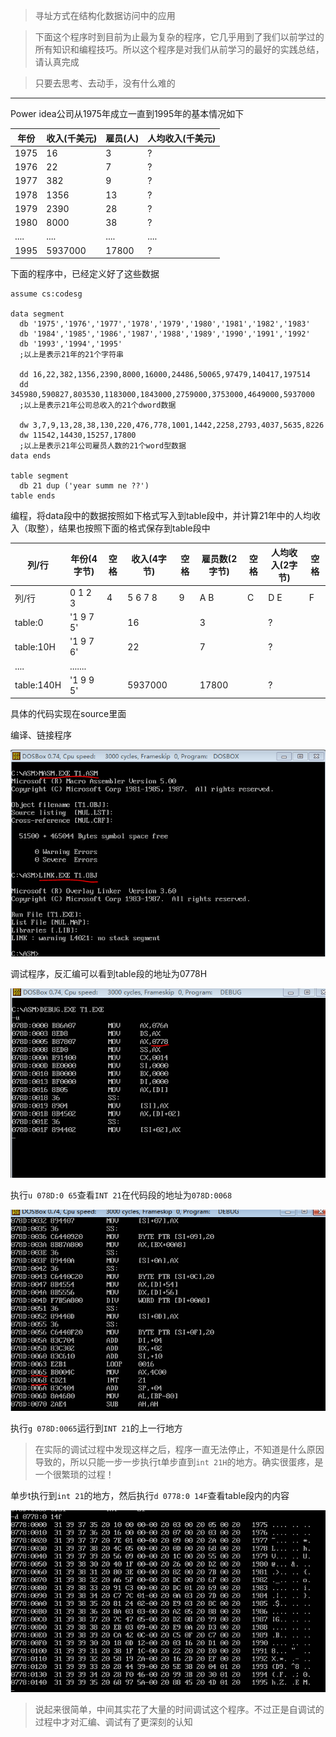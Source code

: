 >寻址方式在结构化数据访问中的应用

>下面这个程序时到目前为止最为复杂的程序，它几乎用到了我们以前学过的所有知识和编程技巧。所以这个程序是对我们从前学习的最好的实践总结，请认真完成

>只要去思考、去动手，没有什么难的

---

Power idea公司从1975年成立一直到1995年的基本情况如下

年份     |   收入(千美元)   |   雇员(人)    |   人均收入(千美元)
---------|------------------|---------------|-------------------
1975     | 16               | 3             | ?
1976     | 22               | 7             | ?
1977     | 382              | 9             | ?
1978     | 1356             | 13            | ?
1979     | 2390             | 28            | ?
1980     | 8000             | 38            | ?
....     | ....             | ....          | ....
1995     | 5937000          | 17800         | ?

下面的程序中，已经定义好了这些数据

```
assume cs:codesg

data segment
  db '1975','1976','1977','1978','1979','1980','1981','1982','1983'
  db '1984','1985','1986','1987','1988','1989','1990','1991','1992'
  db '1993','1994','1995'
  ;以上是表示21年的21个字符串

  dd 16,22,382,1356,2390,8000,16000,24486,50065,97479,140417,197514
  dd 345980,590827,803530,1183000,1843000,2759000,3753000,4649000,5937000
  ;以上是表示21年公司总收入的21个dword数据

  dw 3,7,9,13,28,38,130,220,476,778,1001,1442,2258,2793,4037,5635,8226
  dw 11542,14430,15257,17800
  ;以上是表示21年公司雇员人数的21个word型数据
data ends

table segment
  db 21 dup ('year summ ne ??')
table ends
```

编程，将data段中的数据按照如下格式写入到table段中，并计算21年中的人均收入（取整），结果也按照下面的格式保存到table段中

列/行      | 年份(4字节) | 空格 | 收入(4字节)  | 空格 | 雇员数(2字节) | 空格 | 人均收入(2字节) | 空格
-----------|-------------|------|--------------|------|---------------|------|-----------------|------
列/行      | 0 1 2 3     | 4    | 5 6 7 8      | 9    | A B           | C    | D E             | F
table:0    |'1 9 7 5'    |      | 16           |      | 3             |      | ?               |
table:10H  |'1 9 7 6'    |      | 22           |      | 7             |      | ?               |
....       | .......     |      |              |      |               |      |                 |
table:140H |'1 9 9 5'    |      | 5937000      |      | 17800         |      | ?               |

具体的代码实现在source里面

编译、链接程序

![image](./image/01.png)

调试程序，反汇编可以看到table段的地址为0778H

![image](./image/02.png)

执行`u 078D:0 65`查看`INT 21`在代码段的地址为`078D:0068`

![image](./image/03.png)

执行`g 078D:0065`运行到`INT 21`的上一行地方

>在实际的调试过程中发现这样之后，程序一直无法停止，不知道是什么原因导致的，所以只能一步一步执行t单步直到`int 21H`的地方。确实很蛋疼，是一个很繁琐的过程！

单步t执行到`int 21`的地方，然后执行`d 0778:0 14F`查看table段内的内容

![image](./image/04.png)

>说起来很简单，中间其实花了大量的时间调试这个程序。不过正是自调试的过程中才对汇编、调试有了更深刻的认知